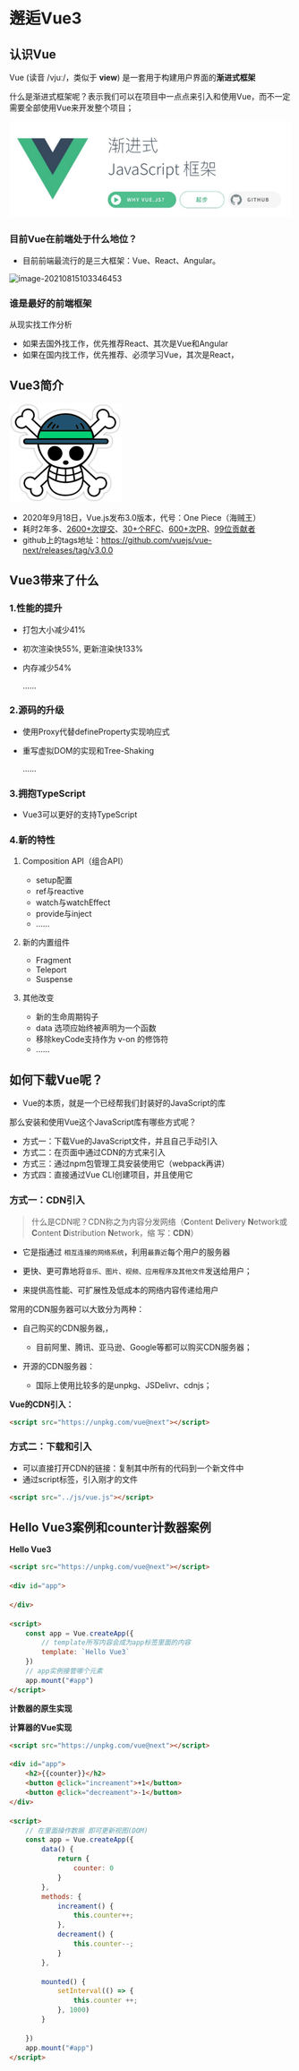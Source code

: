 # 邂逅Vue3

## 认识Vue

Vue (读音 /vjuː/，类似于 **view**) 是一套用于构建用户界面的**渐进式框架**

什么是渐进式框架呢？表示我们可以在项目中一点点来引入和使用Vue，而不一定需要全部使用Vue来开发整个项目；

![image-20210815103316739](https://raw.githubusercontent.com/xixixiaoyu/cloundImg/main/img/20210815103318.png)





### 目前Vue在前端处于什么地位？

- 目前前端最流行的是三大框架：Vue、React、Angular。

![image-20210815103346453](C:\Users\云牧丫\AppData\Roaming\Typora\typora-user-images\image-20210815103346453.png)



### 谁是最好的前端框架

从现实找工作分析

- 如果去国外找工作，优先推荐React、其次是Vue和Angular
- 如果在国内找工作，优先推荐、必须学习Vue，其次是React，





## Vue3简介

<img src="https://raw.githubusercontent.com/xixixiaoyu/cloundImg/main/img/20210815102809.png" style="width:200px" />

- 2020年9月18日，Vue.js发布3.0版本，代号：One Piece（海贼王）
- 耗时2年多、[2600+次提交](https://github.com/vuejs/vue-next/graphs/commit-activity)、[30+个RFC](https://github.com/vuejs/rfcs/tree/master/active-rfcs)、[600+次PR](https://github.com/vuejs/vue-next/pulls?q=is%3Apr+is%3Amerged+-author%3Aapp%2Fdependabot-preview+)、[99位贡献者](https://github.com/vuejs/vue-next/graphs/contributors) 
- github上的tags地址：https://github.com/vuejs/vue-next/releases/tag/v3.0.0

## Vue3带来了什么

### 1.性能的提升

- 打包大小减少41%

- 初次渲染快55%, 更新渲染快133%

- 内存减少54%

  ......

### 2.源码的升级

- 使用Proxy代替defineProperty实现响应式

- 重写虚拟DOM的实现和Tree-Shaking

  ......

### 3.拥抱TypeScript

- Vue3可以更好的支持TypeScript

### 4.新的特性

1. Composition API（组合API）

   - setup配置
   - ref与reactive
   - watch与watchEffect
   - provide与inject
   - ......
2. 新的内置组件
   - Fragment 
   - Teleport
   - Suspense
3. 其他改变

   - 新的生命周期钩子
   - data 选项应始终被声明为一个函数
   - 移除keyCode支持作为 v-on 的修饰符
   - ......





## 如何下载Vue呢？

- Vue的本质，就是一个已经帮我们封装好的JavaScript的库



那么安装和使用Vue这个JavaScript库有哪些方式呢？

- 方式一：下载Vue的JavaScript文件，并且自己手动引入
- 方式二：在页面中通过CDN的方式来引入
- 方式三：通过npm包管理工具安装使用它（webpack再讲）
- 方式四：直接通过Vue CLI创建项目，并且使用它



### 方式一：CDN引入

> 什么是CDN呢？CDN称之为内容分发网络（**C**ontent **D**elivery **N**etwork或**C**ontent **D**istribution **N**etwork，缩 写：**CDN**） 



- 它是指通过 `相互连接的网络系统`，利用`最靠近`每个用户的服务器
- 更快、更可靠地将`音乐、图片、视频、应用程序及其他文件`发送给用户；

- 来提供高性能、可扩展性及低成本的网络内容传递给用户

常用的CDN服务器可以大致分为两种： 

- 自己购买的CDN服务器,，
  - 目前阿里、腾讯、亚马逊、Google等都可以购买CDN服务器；

- 开源的CDN服务器：
  - 国际上使用比较多的是unpkg、JSDelivr、cdnjs；



**Vue的CDN引入：**

```html
<script src="https://unpkg.com/vue@next"></script>
```





### 方式二：下载和引入

- 可以直接打开CDN的链接：复制其中所有的代码到一个新文件中
- 通过script标签，引入刚才的文件

```html
<script src="../js/vue.js"></script>
```





## Hello Vue3案例和counter计数器案例

**Hello Vue3**

```html
<script src="https://unpkg.com/vue@next"></script>

<div id="app">

</div>

<script>
    const app = Vue.createApp({ 
        // template所写内容会成为app标签里面的内容
        template: `Hello Vue3` 
    })
    // app实例接管哪个元素
    app.mount("#app")
</script>
```



**计数器的原生实现**





**计算器的Vue实现**

```html
<script src="https://unpkg.com/vue@next"></script>

<div id="app">
    <h2>{{counter}}</h2>
    <button @click="increament">+1</button>
    <button @click="decreament">-1</button>
</div>

<script>
    // 在里面操作数据 即可更新视图(DOM)
    const app = Vue.createApp({ 
        data() {
            return {
                counter: 0
            }
        },
        methods: {
            increament() {
                this.counter++;
            }, 
            decreament() {
                this.counter--;
            }
        },

        mounted() {
            setInterval(() => {
                this.counter ++;
            }, 1000)
        }

    })
    app.mount("#app")
</script>
```



